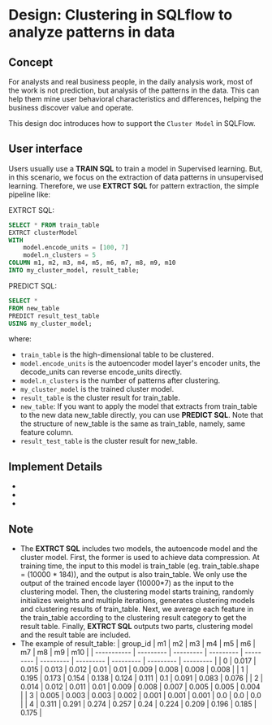 # Design: Clustering in SQLflow to analyze patterns in data

## Concept

For analysts and real business people, in the daily analysis work, most of the work is not prediction, but analysis of the patterns in the data. This can help them mine user behavioral characteristics and differences, helping the business discover value and operate.

This design doc introduces how to support the `Cluster Model` in SQLFlow. 

## User interface

Users usually use a **TRAIN SQL** to train a model in Supervised learning. But, in this scenario, we focus on the extraction of data patterns in unsupervised learning. Therefore, we use **EXTRCT SQL** for pattern extraction, the simple pipeline like:

EXTRCT SQL:

``` sql
SELECT * FROM train_table
EXTRCT clusterModel
WITH
    model.encode_units = [100, 7]
    model.n_clusters = 5
COLUMN m1, m2, m3, m4, m5, m6, m7, m8, m9, m10 
INTO my_cluster_model, result_table;
```

PREDICT SQL:
``` sql
SELECT *
FROM new_table
PREDICT result_test_table
USING my_cluster_model;
```

where:
- `train_table` is the high-dimensional table to be clustered.
- `model.encode_units` is the autoencoder model layer's encoder units, the decode_units can reverse encode_units directly.
- `model.n_clusters` is the number of patterns after clustering.
- `my_cluster_model` is the trained cluster model.
- `result_table` is the cluster result for train_table.
- `new_table`: If you want to apply the model that extracts from train_table to the new data new_table directly, you can use **PREDICT SQL**. Note that the structure of new_table is the same as train_table, namely, same feature column.
- `result_test_table` is the cluster result for new_table.

## Implement Details
-
- 
- 

## Note
- The **EXTRCT SQL** includes two models, the autoencode model and the cluster model. 
First, the former is used to achieve data compression. At training time, the input to this model is train_table (eg. train_table.shape = (10000 * 184)), and the output is also train_table. We only use the output of the trained encode layer (10000*7) as the input to the clustering model.
Then, the clustering model starts training, randomly initializes weights and multiple iterations, generates clustering models and clustering results of train_table.
Next, we average each feature in the train_table according to the clustering result category to get the result table.
Finally, **EXTRCT SQL** outputs two parts, clustering model and the result table are included.
- The example of result_table:
| group_id | m1 | m2 | m3 | m4 | m5 | m6 | m7 | m8 | m9 | m10 |
| ----------- | --------- | --------- | --------- | --------- | --------- | --------- | --------- | --------- | --------- |
| 0 | 0.017 | 0.015 | 0.013 | 0.012 | 0.01 | 0.01 | 0.009 | 0.008 | 0.008 | 0.008 |
| 1 | 0.195 | 0.173 | 0.154 | 0.138 | 0.124 | 0.111 | 0.1 | 0.091 | 0.083 | 0.076 |
| 2 | 0.014 | 0.012 | 0.011 | 0.01 | 0.009 | 0.008 | 0.007 | 0.005 | 0.005 | 0.004 |
| 3 | 0.005 | 0.003 | 0.003 | 0.002 | 0.001 | 0.001 | 0.001 | 0.0 | 0.0 | 0.0 |
| 4 | 0.311 | 0.291 | 0.274 | 0.257 | 0.24 | 0.224 | 0.209 | 0.196 | 0.185 | 0.175 |

